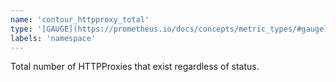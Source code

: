 ```yaml
---
name: 'contour_httpproxy_total'
type: '[GAUGE](https://prometheus.io/docs/concepts/metric_types/#gauge)'
labels: 'namespace'
---
```


Total number of HTTPProxies that exist regardless of status.
